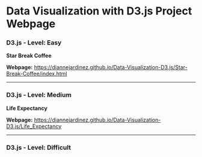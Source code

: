 # Data Visualization with D3.js Project Webpage


### D3.js - Level: Easy
**Star Break Coffee**

**Webpage:** 
https://diannejardinez.github.io/Data-Visualization-D3.js/Star-Break-Coffee/index.html


---

### D3.js - Level: Medium
**Life Expectancy**

**Webpage:** 
https://diannejardinez.github.io/Data-Visualization-D3.js/Life_Expectancy

---

### D3.js - Level: Difficult
